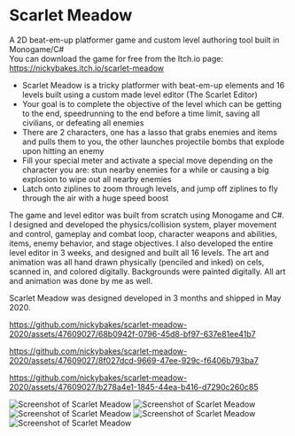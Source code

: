 # Scarlet Meadow
A 2D beat-em-up platformer game and custom level authoring tool built in Monogame/C# \
You can download the game for free from the Itch.io page: https://nickybakes.itch.io/scarlet-meadow

- Scarlet Meadow is a tricky platformer with beat-em-up elements and 16 levels built using a custom made level editor (The Scarlet Editor)
- Your goal is to complete the objective of the level which can be getting to the end, speedrunning to the end before a time limit, saving all civilians, or defeating all enemies
- There are 2 characters, one has a lasso that grabs enemies and items and pulls them to you, the other launches projectile bombs that explode upon hitting an enemy
- Fill your special meter and activate a special move depending on the character you are: stun nearby enemies for a while or causing a big explosion to wipe out all nearby enemies
- Latch onto ziplines to zoom through levels, and jump off ziplines to fly through the air with a huge speed boost

The game and level editor was built from scratch using Monogame and C#. I designed and developed the physics/collision system, player movement and control, gameplay and combat loop, character weapons and abilities, items, enemy behavior, and stage objectives. I also developed the entire level editor in 3 weeks, and designed and built all 16 levels. The art and animation was all hand drawn physically (penciled and inked) on cels, scanned in, and colored digitally. Backgrounds were painted digitally. All art and animation was done by me as well.

Scarlet Meadow was designed developed in 3 months and shipped in May 2020.

https://github.com/nickybakes/scarlet-meadow-2020/assets/47609027/68b0942f-0796-45d8-bf97-637e81ee41b7

https://github.com/nickybakes/scarlet-meadow-2020/assets/47609027/8f027dcd-9669-47ee-929c-f6406b793ba7

https://github.com/nickybakes/scarlet-meadow-2020/assets/47609027/b278a4e1-1845-44ea-b416-d7290c260c85

![Screenshot of Scarlet Meadow](https://img.itch.zone/aW1hZ2UvNjM3NTU1LzM0MDk5MTYuanBn/original/TsNWMU.jpg)
![Screenshot of Scarlet Meadow](https://img.itch.zone/aW1hZ2UvNjM3NTU1LzM0MDk5MTcuanBn/original/Gi90Aw.jpg)
![Screenshot of Scarlet Meadow](https://img.itch.zone/aW1hZ2UvNjM3NTU1LzM0MDk5MTkuanBn/original/znyS5l.jpg)
![Screenshot of Scarlet Meadow](https://img.itch.zone/aW1hZ2UvNjM3NTU1LzM0MDk5MTUuanBn/original/yLklWC.jpg)
![Screenshot of Scarlet Meadow](https://img.itch.zone/aW1hZ2UvNjM3NTU1LzM0MDk5MTguanBn/original/AzgTHk.jpg)
